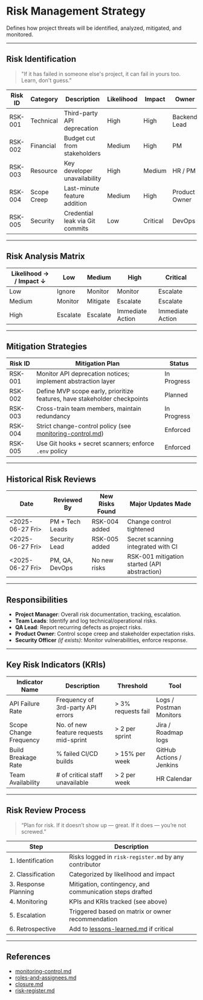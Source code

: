 <!--
START OF: risk-management.md
Purpose: This document outlines the risk identification, analysis, mitigation, and review processes across the project lifecycle. It is aligned with the methodology described in "Software Project Management" by Bob Hughes, Mike Cotterell, and Rajib Mall.
Update Frequency: Reviewed bi-weekly during sprint planning, milestone evaluations, or if any critical risk arises.
Location: docs/project-management/risk-management.md
-->

# Risk Management Strategy

Defines how project threats will be identified, analyzed, mitigated, and monitored.

---

## Risk Identification

> "If it has failed in someone else's project, it can fail in yours too. Learn, don't guess."

| Risk ID | Category    | Description                     | Likelihood | Impact   | Owner         |
|---------|-------------|---------------------------------|------------|----------|---------------|
| RSK-001 | Technical   | Third-party API deprecation     | High       | High     | Backend Lead  |
| RSK-002 | Financial   | Budget cut from stakeholders    | Medium     | High     | PM            |
| RSK-003 | Resource    | Key developer unavailability    | High       | Medium   | HR / PM       |
| RSK-004 | Scope Creep | Last-minute feature addition    | Medium     | High     | Product Owner |
| RSK-005 | Security    | Credential leak via Git commits | Low        | Critical | DevOps        |

---

## Risk Analysis Matrix

| Likelihood → / Impact ↓ | Low      | Medium   | High             | Critical         |
|-------------------------|----------|----------|------------------|------------------|
| Low                     | Ignore   | Monitor  | Monitor          | Escalate         |
| Medium                  | Monitor  | Mitigate | Escalate         | Escalate         |
| High                    | Escalate | Escalate | Immediate Action | Immediate Action |

---

## Mitigation Strategies

| Risk ID | Mitigation Plan                                                                   | Status      |
|---------|-----------------------------------------------------------------------------------|-------------|
| RSK-001 | Monitor API deprecation notices; implement abstraction layer                      | In Progress |
| RSK-002 | Define MVP scope early, prioritize features, have stakeholder checkpoints         | Planned     |
| RSK-003 | Cross-train team members, maintain redundancy                                     | In Progress |
| RSK-004 | Strict change-control policy (see [monitoring-control.md](monitoring-control.md)) | Enforced    |
| RSK-005 | Use Git hooks + secret scanners; enforce `.env` policy                            | Enforced    |

---

## Historical Risk Reviews

| Date             | Reviewed By     | New Risks Found | Major Updates Made                           |
|------------------|-----------------|-----------------|----------------------------------------------|
| <2025-06-27 Fri> | PM + Tech Leads | RSK-004 added   | Change control tightened                     |
| <2025-06-27 Fri> | Security Lead   | RSK-005 added   | Secret scanning integrated with CI           |
| <2025-06-27 Fri> | PM, QA, DevOps  | No new risks    | RSK-001 mitigation started (API abstraction) |

---

## Responsibilities

- **Project Manager**: Overall risk documentation, tracking, escalation.
- **Team Leads**: Identify and log technical/operational risks.
- **QA Lead**: Report recurring defects as project risks.
- **Product Owner**: Control scope creep and stakeholder expectation risks.
- **Security Officer** *(if exists)*: Monitor vulnerabilities, enforce response.

---

## Key Risk Indicators (KRIs)

| Indicator Name         | Description                            | Threshold          | Tool                     |
|------------------------|----------------------------------------|--------------------|--------------------------|
| API Failure Rate       | Frequency of 3rd-party API errors      | > 3% requests fail | Logs / Postman Monitors  |
| Scope Change Frequency | No. of new feature requests mid-sprint | > 2 per sprint     | Jira / Roadmap logs      |
| Build Breakage Rate    | % failed CI/CD builds                  | > 15% per week     | GitHub Actions / Jenkins |
| Team Availability      | # of critical staff unavailable        | > 2 per week       | HR Calendar              |

---

## Risk Review Process

> “Plan for risk. If it doesn’t show up — great. If it does — you’re not screwed.”

| Step                 | Description                                                 |
|----------------------|-------------------------------------------------------------|
| 1. Identification    | Risks logged in `risk-register.md` by any contributor       |
| 2. Classification    | Categorized by likelihood and impact                        |
| 3. Response Planning | Mitigation, contingency, and communication steps drafted    |
| 4. Monitoring        | KPIs and KRIs tracked (see above)                           |
| 5. Escalation        | Triggered based on matrix or owner recommendation           |
| 6. Retrospective     | Add to [lessons-learned.md](lessons-learned.md) if critical |

---

## References

- [monitoring-control.md](monitoring-control.md)
- [roles-and-assignees.md](roles-and-assignees.md)
- [closure.md](closure.md)
- [risk-register.md](risk-register.md)

<!-- END OF risk-management.md -->
